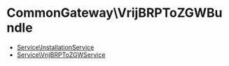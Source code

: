 # CommonGateway\VrijBRPToZGWBundle

* [Service\InstallationService](Service/InstallationService.md)
* [Service\VrijBRPToZGWService](Service/VrijBRPToZGWService.md)
